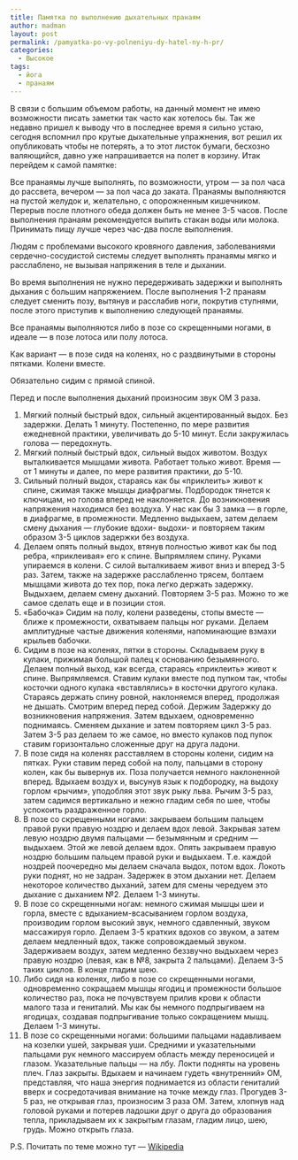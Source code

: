 ```yaml
---
title: Памятка по выполнению дыхательных пранаям
author: madman
layout: post
permalink: /pamyatka-po-vy-polneniyu-dy-hatel-ny-h-pr/
categories:
  - Высокое
tags:
  - йога
  - пранаям
---
```

В связи с большим объемом работы, на данный момент не имею возможности писать заметки так часто как хотелось бы. Так же недавно пришел к выводу что в последнее время я сильно устаю, сегодня вспомнил про крутые дыхательные упражнения, вот решил их опубликовать чтобы не потерять, а то этот листок бумаги, бесхозно валяющийся, давно уже напрашивается на полет в корзину. <!--more-->Итак перейдем к самой памятке:

Все пранаямы лучше выполнять, по возможности, утром &#8212; за пол часа до рассвета, вечером &#8212; за пол часа до заката. Пранаямы выполняются на пустой желудок и, желательно, с опорожненным кишечником. Перерыв после плотного обеда должен быть не менее 3-5 часов. После выполнения пранаям рекомендуется выпить стакан воды или молока. Принимать пищу лучше через час-два после выполнения.

Людям с проблемами высокого кровяного давления, заболеваниями сердечно-сосудистой системы следует выполнять пранаямы мягко и расслаблено, не вызывая напряжения в теле и дыхании.

Во время выполнения не нужно передерживать задержки и выполнять дыхания с большим напряжением. После выполнения 1-2 пранаям следует сменить позу, вытянув и расслабив ноги, покрутив ступнями, после этого приступив к выполнению следующей пранаямы.

Все пранаямы выполняются либо в позе со скрещенными ногами, в идеале &#8212; в позе лотоса или полу лотоса.

Как вариант &#8212; в позе сидя на коленях, но с раздвинутыми в стороны пятками. Колени вместе.

Обязательно сидим с прямой спиной.

Перед и после выполнения дыханий произносим звук ОМ 3 раза.

  1. Мягкий полный быстрый вдох, сильный акцентированный выдох. Без задержки. Делать 1 минуту. Постепенно, по мере развития ежедневной практики, увеличивать до 5-10 минут. Если закружилась голова &#8212; передохнуть. 
  2. Мягкий полный быстрый вдох, сильный выдох животом. Воздух выталкивается мышцами живота. Работает только живот. Время &#8212; от 1 минуты и далее, по мере развития практики, до 5-10. 
  3. Сильный полный выдох, стараясь как бы &#171;приклеить&#187; живот к спине, сжимая также мышцы диафрагмы. Подбородок тянется к ключицам, но голова вперед не наклоняется. До возникновения напряжения находимся без воздуха. У нас как бы 3 замка &#8212; в горле, в диафрагме, в промежности. Медленно выдыхаем, затем делаем смену дыхания &#8212; глубокие вдохи- выдохи- и повторяем таким образом 3-5 циклов задержки без воздуха. 
  4. Делаем опять полный выдох, втянув полностью живот как бы под ребра, &#171;приклеивая&#187; его к спине. Выпрямляем спину. Руками упираемся в колени. С силой выталкиваем живот вниз и вперед 3-5 раз. Затем, также на задержке расслабленно трясем, болтаем мышцами живота до тех пор, пока легко держать задержку. Выдыхаем, делаем смену дыханий. Повторяем 3-5 раз. Можно то же самое сделать еще и в позиции стоя. 
  5. &#171;Бабочка&#187; Сидим на полу, колени разведены, стопы вместе &#8212; ближе к промежности, охватываем пальцы ног руками. Делаем амплитудные частые движения коленями, напоминающие взмахи крыльев бабочки. 
  6. Сидим в позе на коленях, пятки в стороны. Складываем руку в кулаки, прижимая большой палец к основанию безымянного. Делаем полный выход, как всегда, стараясь &#171;приклеить&#187; живот к спине. Выпрямляемся. Ставим кулаки вместе под пупком так, чтобы косточки одного кулака &#171;вставлялись&#187; в косточки другого кулака. Стараясь держать спину ровной, наклоняемся вперед, продолжая не дышать. Смотрим вперед перед собой. Держим Задержку до возникновения напряжения. Затем вдыхаем, одновременно поднимаясь. Сменяем дыхание и затем повторяем цикл 3-5 раз. Затем 3-5 раз делаем то же самое, но вместо кулаков под пупок ставим горизонтально сложенные друг на друга ладони. 
  7. В позе сидя на коленях расставляем в стороны колени, сидим на пятках. Руки ставим перед собой на полу, пальцами в сторону колен, как бы вывернув их. Поза получается немного наклоненной вперед. Вдыхаем воздух и, высунув язык к подбородку, на выдоху горлом &#171;рычим&#187;, уподобляя этот звук рыку льва. Рычим 3-5 раз, затем садимся вертикально и нежно гладим себя по шее, чтобы успокоить раздраженное горло. 
  8. В позе со скрещенными ногами: закрываем большим пальцем правой руки правую ноздрю и делаем вдох левой. Закрывая затем левую ноздрю двумя пальцами &#8212; безымянным и средним &#8212; выдыхаем. Этой же левой делаем вдох. Опять закрываем правую ноздрю большим пальцем правой руки и выдыхаем. Т.е. каждой ноздрей поочередно мы делаем сначала выдох, потом вдох. Локоть руки поднят, но не задран. Задержек в этом дыхании нет. Делаем некоторое количество дыханий, затем для смены чередуем это дыхание с дыханием №2. Делаем 1-3 минуты. 
  9. В позе со скрещенными ногам: немного сжимая мышцы шеи и горла, вместе с вдыханием-всасыванием горлом воздуха, производим горлом высокий звук, немного сдавленный, звуком массажируя горло. Делаем 3-5 кратких вдохов со звуком, а затем делаем медленный вдох, также сопровождаемый звуком. Задерживаем воздух, затем медленно беззвучно выдыхаем через правую ноздрю (левая, как в №8, закрыта 2 пальцами). Делаем 3-5 таких циклов. В конце гладим шею. 
 10. Либо сидя на коленях, либо в позе со скрещенными ногами, одновременно сокращаем мышцы ягодиц и промежности большое количество раз, пока не почувствуем прилив крови к области малого таза и гениталий. Мы как бы немного подпрыгиваем на ягодицах, создавая подпрыгивание только сокращением мышц. Делаем 1-3 минуты. 
 11. В позе со скрещенными ногами: большими пальцами надавливаем на козелки ушей, закрывая уши. Средними и указательными пальцами рук немного массируем область между переносицей и глазом. Указательные пальцы &#8212; на лбу. Локти подняты на уровень плеч. Глаз закрыты. Вдыхаем и начинаем гудеть &#171;внутренний&#187; ОМ, представляя, что наша энергия поднимается из области гениталий вверх и сосредотачивая внимание на точке между глаз. Прогудев 3-5 раз, не открывая глаз, произносим 3 раза ОМ. Затем, хлопнув над головой руками и потерев ладошки друг о друга до образования тепла, прикладываем их к закрытым глазам, гладим лицо, шею, грудь. Можно открыть глаза. 

P.S. Почитать по теме можно тут &#8212; <a href="http://ru.wikipedia.org/wiki/Пранаяма" target="_blank">Wikipedia</a>